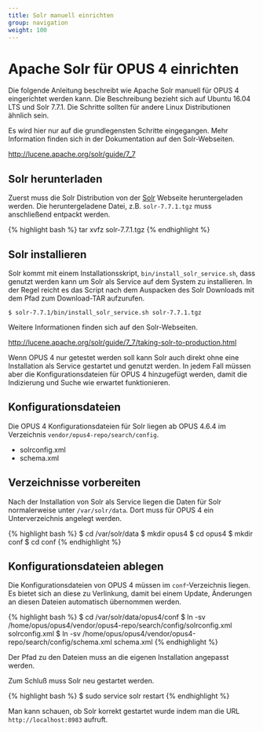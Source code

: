 ```yaml
---
title: Solr manuell einrichten
group: navigation
weight: 100
---
```


# Apache Solr für OPUS 4 einrichten

Die folgende Anleitung beschreibt wie Apache Solr manuell für OPUS 4 eingerichtet werden kann. Die Beschreibung bezieht
sich auf Ubuntu 16.04 LTS und Solr 7.7.1. Die Schritte sollten für andere Linux Distributionen ähnlich sein.

Es wird hier nur auf die grundlegensten Schritte eingegangen. Mehr Information finden sich in der Dokumentation auf den
Solr-Webseiten.

<http://lucene.apache.org/solr/guide/7_7>
 

## Solr herunterladen

Zuerst muss die Solr Distribution von der [Solr](http://lucene.apache.org/solr/) Webseite heruntergeladen werden. Die
heruntergeladene Datei, z.B. `solr-7.7.1.tgz` muss anschließend entpackt werden.

{% highlight bash %}
tar xvfz solr-7.7.1.tgz
{% endhighlight %}

## Solr installieren

Solr kommt mit einem Installationsskript, `bin/install_solr_service.sh`, dass genutzt werden kann um Solr als Service 
auf dem System zu installieren. In der Regel reicht es das Script nach dem Auspacken des Solr Downloads mit dem Pfad
zum Download-TAR aufzurufen.

    $ solr-7.7.1/bin/install_solr_service.sh solr-7.7.1.tgz
    
Weitere Informationen finden sich auf den Solr-Webseiten.  

<http://lucene.apache.org/solr/guide/7_7/taking-solr-to-production.html>

Wenn OPUS 4 nur getestet werden soll kann Solr auch direkt ohne eine Installation als Service gestartet und genutzt 
werden. In jedem Fall müssen aber die Konfigurationsdateien für OPUS 4 hinzugefügt werden, damit die Indizierung und
Suche wie erwartet funktionieren.

## Konfigurationsdateien

Die OPUS 4 Konfigurationsdateien für Solr liegen ab OPUS 4.6.4 im Verzeichnis `vendor/opus4-repo/search/config`.

* solrconfig.xml
* schema.xml

## Verzeichnisse vorbereiten

Nach der Installation von Solr als Service liegen die Daten für Solr normalerweise unter `/var/solr/data`. Dort muss
für OPUS 4 ein Unterverzeichnis angelegt werden.

{% highlight bash %}
$ cd /var/solr/data
$ mkdir opus4
$ cd opus4
$ mkdir conf
$ cd conf
{% endhighlight %}

## Konfigurationsdateien ablegen

Die Konfigurationsdateien von OPUS 4 müssen im `conf`-Verzeichnis liegen. Es bietet sich an diese zu Verlinkung, damit
bei einem Update, Änderungen an diesen Dateien automatisch übernommen werden. 

{% highlight bash %}
$ cd /var/solr/data/opus4/conf
$ ln -sv /home/opus/opus4/vendor/opus4-repo/search/config/solrconfig.xml solrconfig.xml
$ ln -sv /home/opus/opus4/vendor/opus4-repo/search/config/schema.xml schema.xml
{% endhighlight %}

Der Pfad zu den Dateien muss an die eigenen Installation angepasst werden.

Zum Schluß muss Solr neu gestartet werden.

{% highlight bash %}
$ sudo service solr restart 
{% endhighlight %}

Man kann schauen, ob Solr korrekt gestartet wurde indem man die URL `http://localhost:8983` aufruft. 
